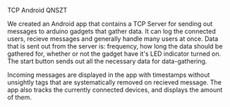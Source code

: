 TCP Android QNSZT

We created an Android app that contains a TCP Server for sending out messages to arduino gadgets that gather data. 
It can log the connected users, recieve messages and generally handle many users at once.
Data that is sent out from the server is: frequency, how long the data should be gathered for, whether or not the gadget have it's LED indicator turned on.
The start button sends out all the necessary data for data-gathering.

Incoming messages are displayed in the app with timestamps without unsightly tags that are systematically removed on recieved message.
The app also tracks the currently connected devices, and displays the amount of them. 